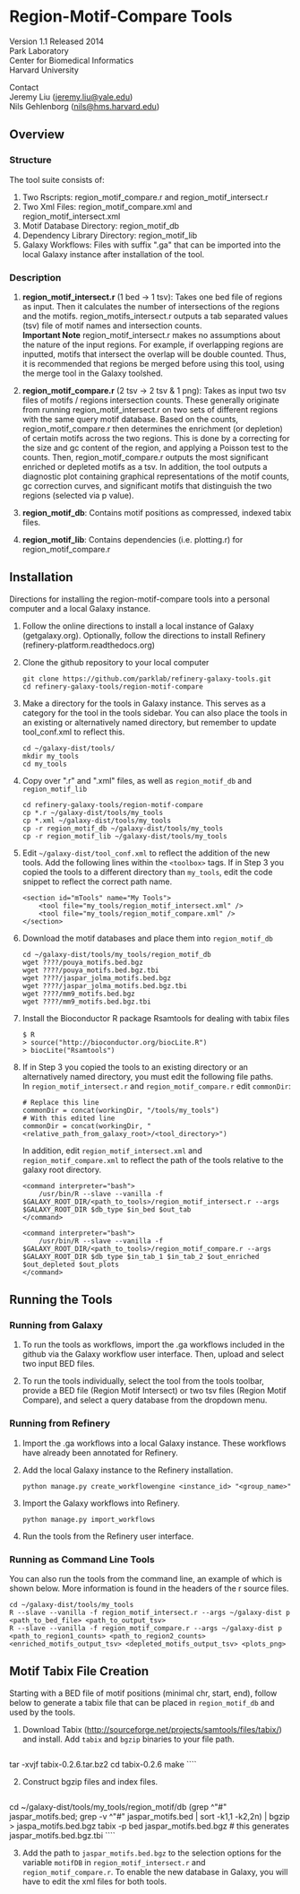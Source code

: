 # Region-Motif-Compare Tools
Version 1.1 Released 2014  
Park Laboratory  
Center for Biomedical Informatics  
Harvard University  

Contact  
Jeremy Liu (jeremy.liu@yale.edu)  
Nils Gehlenborg (nils@hms.harvard.edu)

## Overview
### Structure
The tool suite consists of:

1. Two Rscripts: region_motif_compare.r and region_motif_intersect.r
2. Two Xml Files: region_motif_compare.xml and region_motif_intersect.xml
3. Motif Database Directory: region_motif_db
4. Dependency Library Directory: region_motif_lib
5. Galaxy Workflows: Files with suffix ".ga" that can be imported into the local
Galaxy instance after installation of the tool.

### Description
1. **region_motif_intersect.r** (1 bed -> 1 tsv): 
Takes one bed file of regions as input. Then it calculates
the number of intersections of the regions and the motifs. region_motifs_intersect.r
outputs a tab separated values (tsv) file of motif names and intersection counts.  
**Important Note** region_motif_intersect.r makes no assumptions about the nature
of the input regions. For example, if overlapping regions are inputted, motifs that
intersect the overlap will be double counted. Thus, it is recommended that regions
be merged before using this tool, using the merge tool in the Galaxy toolshed.

2. **region_motif_compare.r** (2 tsv -> 2 tsv & 1 png): 
Takes as input two tsv files of motifs / regions intersection
counts. These generally originate from running region_motif_intersect.r on two sets
of different regions with the same query motif database. Based on the counts, 
region_motif_compare.r then determines the enrichment (or depletion) of certain
motifs across the two regions. This is done by a correcting for the size and gc
content of the region, and applying a Poisson test to the counts. 
Then, region_motif_compare.r outputs the most significant enriched or depleted
motifs as a tsv. In addition, the tool outputs a diagnostic plot containing
graphical representations of the motif counts, gc correction curves, and significant 
motifs that distinguish the two regions (selected via p value).

3. **region_motif_db**: Contains motif positions as compressed, indexed tabix files.

4. **region_motif_lib**: Contains dependencies (i.e. plotting.r) for region_motif_compare.r

## Installation
Directions for installing the region-motif-compare tools into a personal computer
and a local Galaxy instance.

1. Follow the online directions to install a local instance of Galaxy (getgalaxy.org).
Optionally, follow the directions to install Refinery (refinery-platform.readthedocs.org)

2. Clone the github repository to your local computer
    ````
    git clone https://github.com/parklab/refinery-galaxy-tools.git
    cd refinery-galaxy-tools/region-motif-compare
    ````

3. Make a directory for the tools in Galaxy instance. This serves as a category
for the tool in the tools sidebar. You can also place the tools in an existing
or alternatively named directory, but remember to update tool_conf.xml to reflect this.
    ````
    cd ~/galaxy-dist/tools/
    mkdir my_tools
    cd my_tools
    ````

4. Copy over ".r" and ".xml" files, as well as `region_motif_db` and `region_motif_lib`
    ````
    cd refinery-galaxy-tools/region-motif-compare
    cp *.r ~/galaxy-dist/tools/my_tools
    cp *.xml ~/galaxy-dist/tools/my_tools
    cp -r region_motif_db ~/galaxy-dist/tools/my_tools
    cp -r region_motif_lib ~/galaxy-dist/tools/my_tools
    ````

5. Edit `~/galaxy-dist/tool_conf.xml` to reflect the addition of the new tools.
Add the following lines within the `<toolbox>` tags. If in Step 3 you copied
the tools to a different directory than `my_tools`, edit the code snippet
to reflect the correct path name.
    ````
    <section id="mTools" name="My Tools">  
        <tool file="my_tools/region_motif_intersect.xml" />  
        <tool file="my_tools/region_motif_compare.xml" />  
    </section>
    ````

6. Download the motif databases and place them into `region_motif_db`
    ````
    cd ~/galaxy-dist/tools/my_tools/region_motif_db
    wget ????/pouya_motifs.bed.bgz
    wget ????/pouya_motifs.bed.bgz.tbi
    wget ????/jaspar_jolma_motifs.bed.bgz
    wget ????/jaspar_jolma_motifs.bed.bgz.tbi
    wget ????/mm9_motifs.bed.bgz
    wget ????/mm9_motifs.bed.bgz.tbi
    ````

7. Install the Bioconductor R package Rsamtools for dealing with tabix files
    ```
    $ R
    > source("http://bioconductor.org/biocLite.R")
    > biocLite("Rsamtools")
    ````

8. If in Step 3 you copied the tools to an existing directory or an alternatively
named directory, you must edit the following file paths.  
    In `region_motif_intersect.r` and `region_motif_compare.r` edit `commonDir`:  
    ````
    # Replace this line
    commonDir = concat(workingDir, "/tools/my_tools")
    # With this edited line
    commonDir = concat(workingDir, "<relative_path_from_galaxy_root>/<tool_directory>")
    ````
    In addition, edit `region_motif_intersect.xml` and `region_motif_compare.xml` to
    reflect the path of the tools relative to the galaxy root directory.
    ````
    <command interpreter="bash">
        /usr/bin/R --slave --vanilla -f $GALAXY_ROOT_DIR/<path_to_tools>/region_motif_intersect.r --args $GALAXY_ROOT_DIR $db_type $in_bed $out_tab
    </command>
    ````
    ````
    <command interpreter="bash">
        /usr/bin/R --slave --vanilla -f $GALAXY_ROOT_DIR/<path_to_tools>/region_motif_compare.r --args $GALAXY_ROOT_DIR $db_type $in_tab_1 $in_tab_2 $out_enriched $out_depleted $out_plots
    </command>
    ````

## Running the Tools
### Running from Galaxy
1. To run the tools as workflows, import the .ga workflows included in the github
via the Galaxy workflow user interface. Then, upload and select two input BED files.

2. To run the tools individually, select the tool from the tools toolbar, provide
a BED file (Region Motif Intersect) or two tsv files (Region Motif Compare), and
select a query database from the dropdown menu.

### Running from Refinery
1. Import the .ga workflows into a local Galaxy instance. These workflows have
already been annotated for Refinery.

2. Add the local Galaxy instance to the Refinery installation.
    ````
    python manage.py create_workflowengine <instance_id> "<group_name>"
    ````

3. Import the Galaxy workflows into Refinery.
    ````
    python manage.py import_workflows
    ````
4. Run the tools from the Refinery user interface.

### Running as Command Line Tools
You can also run the tools from the command line, an example of which is shown below.
More information is found in the headers of the r source files.
````
cd ~/galaxy-dist/tools/my_tools
R --slave --vanilla -f region_motif_intersect.r --args ~/galaxy-dist p <path_to_bed_file> <path_to_output_tsv>
R --slave --vanilla -f region_motif_compare.r --args ~/galaxy-dist p <path_to_region1_counts> <path_to_region2_counts> <enriched_motifs_output_tsv> <depleted_motifs_output_tsv> <plots_png>
````

## Motif Tabix File Creation
Starting with a BED file of motif positions (minimal chr, start, end), follow 
below to generate a tabix file that can be placed in `region_motif_db` and
used by the tools. 

1. Download Tabix (http://sourceforge.net/projects/samtools/files/tabix/) and install.
Add `tabix` and `bgzip` binaries to your file path.
    ````
tar -xvjf tabix-0.2.6.tar.bz2
cd tabix-0.2.6
make
    ````

2. Construct bgzip files and index files.
    ````
cd ~/galaxy-dist/tools/my_tools/region_motif/db
(grep ^"#" jaspar_motifs.bed; grep -v ^"#" jaspar_motifs.bed | sort -k1,1 -k2,2n) | bgzip > jaspa_motifs.bed.bgz
tabix -p bed jaspar_motifs.bed.bgz   # this generates jaspar_motifs.bed.bgz.tbi
    ````

3. Add the path to `jaspar_motifs.bed.bgz` to the selection options for the variable
`motifDB` in `region_motif_intersect.r` and `region_motif_compare.r`. To enable
the new database in Galaxy, you will have to edit the xml files for both tools.
